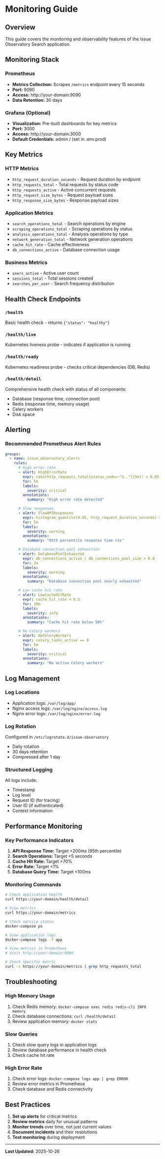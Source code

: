 # Monitoring Guide

## Overview

This guide covers the monitoring and observability features of the Issue Observatory Search application.

## Monitoring Stack

### Prometheus
- **Metrics Collection:** Scrapes `/metrics` endpoint every 15 seconds
- **Port:** 9090
- **Access:** http://your-domain:9090
- **Data Retention:** 30 days

### Grafana (Optional)
- **Visualization:** Pre-built dashboards for key metrics
- **Port:** 3000
- **Access:** http://your-domain:3000
- **Default Credentials:** admin / (set in .env.prod)

## Key Metrics

### HTTP Metrics
- `http_request_duration_seconds` - Request duration by endpoint
- `http_requests_total` - Total requests by status code
- `http_requests_active` - Active concurrent requests
- `http_request_size_bytes` - Request payload sizes
- `http_response_size_bytes` - Response payload sizes

### Application Metrics
- `search_operations_total` - Search operations by engine
- `scraping_operations_total` - Scraping operations by status
- `analysis_operations_total` - Analysis operations by type
- `network_generation_total` - Network generation operations
- `cache_hit_rate` - Cache effectiveness
- `db_connections_active` - Database connection usage

### Business Metrics
- `users_active` - Active user count
- `sessions_total` - Total sessions created
- `searches_per_user` - Search frequency distribution

## Health Check Endpoints

### `/health`
Basic health check - returns `{"status": "healthy"}`

### `/health/live`
Kubernetes liveness probe - indicates if application is running

### `/health/ready`
Kubernetes readiness probe - checks critical dependencies (DB, Redis)

### `/health/detail`
Comprehensive health check with status of all components:
- Database (response time, connection pool)
- Redis (response time, memory usage)
- Celery workers
- Disk space

## Alerting

### Recommended Prometheus Alert Rules

```yaml
groups:
  - name: issue_observatory_alerts
    rules:
      # High error rate
      - alert: HighErrorRate
        expr: rate(http_requests_total{status_code=~"5.."}[5m]) > 0.05
        for: 5m
        labels:
          severity: critical
        annotations:
          summary: "High error rate detected"

      # Slow responses
      - alert: SlowAPIResponses
        expr: histogram_quantile(0.95, http_request_duration_seconds) > 1
        for: 5m
        labels:
          severity: warning
        annotations:
          summary: "95th percentile response time >1s"

      # Database connection pool exhaustion
      - alert: DatabasePoolExhausted
        expr: db_connections_active / db_connections_pool_size > 0.8
        for: 2m
        labels:
          severity: warning
        annotations:
          summary: "Database connection pool nearly exhausted"

      # Low cache hit rate
      - alert: LowCacheHitRate
        expr: cache_hit_rate < 0.5
        for: 10m
        labels:
          severity: info
        annotations:
          summary: "Cache hit rate below 50%"

      # No Celery workers
      - alert: NoCeleryWorkers
        expr: celery_tasks_active == 0
        for: 5m
        labels:
          severity: critical
        annotations:
          summary: "No active Celery workers"
```

## Log Management

### Log Locations
- Application logs: `/var/log/app/`
- Nginx access logs: `/var/log/nginx/access.log`
- Nginx error logs: `/var/log/nginx/error.log`

### Log Rotation
Configured in `/etc/logrotate.d/issue-observatory`
- Daily rotation
- 30 days retention
- Compressed after 1 day

### Structured Logging
All logs include:
- Timestamp
- Log level
- Request ID (for tracing)
- User ID (if authenticated)
- Context information

## Performance Monitoring

### Key Performance Indicators

1. **API Response Time:** Target <200ms (95th percentile)
2. **Search Operations:** Target <5 seconds
3. **Cache Hit Rate:** Target >70%
4. **Error Rate:** Target <1%
5. **Database Query Time:** Target <100ms

### Monitoring Commands

```bash
# Check application health
curl https://your-domain/health/detail

# View metrics
curl https://your-domain/metrics

# Check service status
docker-compose ps

# View application logs
docker-compose logs -f app

# View metrics in Prometheus
# Visit http://your-domain:9090

# Check specific metric
curl -s https://your-domain/metrics | grep http_requests_total
```

## Troubleshooting

### High Memory Usage
1. Check Redis memory: `docker-compose exec redis redis-cli INFO memory`
2. Check database connections: `curl /health/detail`
3. Review application memory: `docker stats`

### Slow Queries
1. Check slow query logs in application logs
2. Review database performance in health check
3. Check cache hit rate

### High Error Rate
1. Check error logs: `docker-compose logs app | grep ERROR`
2. Review error metrics in Prometheus
3. Check database and Redis connectivity

## Best Practices

1. **Set up alerts** for critical metrics
2. **Review metrics** daily for unusual patterns
3. **Monitor trends** over time, not just current values
4. **Document incidents** and their resolutions
5. **Test monitoring** during deployment

---

**Last Updated:** 2025-10-26

